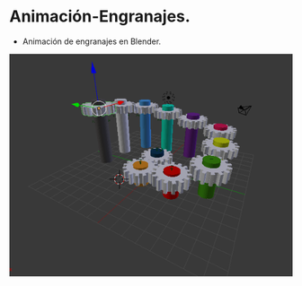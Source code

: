 # Animación-Engranajes.
- Animación de engranajes en Blender.

![Engranes](https://github.com/AlfredoCU/Animacion-Engranajes/blob/master/Img/Engranes.png)
